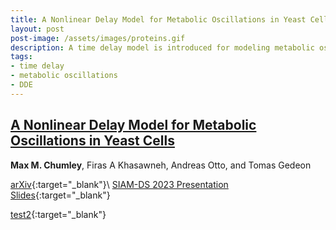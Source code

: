 ```yaml
---
title: A Nonlinear Delay Model for Metabolic Oscillations in Yeast Cells
layout: post
post-image: /assets/images/proteins.gif
description: A time delay model is introduced for modeling metabolic oscillations in yeast cells. We explore the system parameter spaces using numerical approaches to search for limit cycles in the system trajectories.
tags:
- time delay
- metabolic oscillations
- DDE
---
```


## <u>A Nonlinear Delay Model for Metabolic Oscillations in Yeast Cells</u>

**Max M. Chumley**, Firas A Khasawneh, Andreas Otto, and Tomas Gedeon

[arXiv](https://doi.org/10.48550/arXiv.2305.07643){:target="_blank"}\\
[SIAM-DS 2023 Presentation Slides](/assets/html/siam-ds_2023_metabolic_oscillations.html){:target="_blank"}

[test2](/SIAM-GL_CGSSN_2023/xaringan/slides/SIAM-GL_CGSSN_2023.html){:target="_blank"}